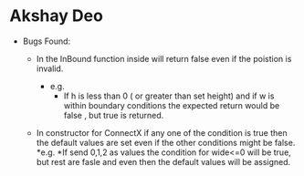 #  Akshay Deo
* Bugs Found:
  * In the InBound function inside will return false even if the poistion is invalid.
    * e.g.
      * If h is less than 0 ( or greater than set height) and if w is within boundary conditions the expected return would be false , but true is returned.

  * In constructor for ConnectX if any one of the condition is true then the default values are set even if the other conditions might be false.
    *e.g.
      *If send 0,1,2 as values the condition for wide<=0 will be true, but rest are fasle and even then the default values will be assigned.
